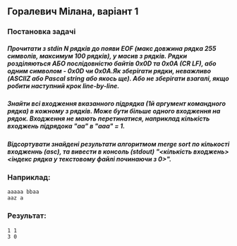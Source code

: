 ## Горалевич Мілана, варіант 1

### Постановка задачі

##### Прочитати з stdin N рядків до появи EOF (макс довжина рядка 255 символів, максимум 100 рядків), у масив з рядків. Рядки розділяються АБО послідовністю байтів 0x0D та 0x0A (CR LF), або одним символом - 0x0D чи 0x0A.Як зберігати рядки, неважливо (ASCIIZ або Pascal string або якось ще). Або не зберігати взагалі, якщо робити наступний крок line-by-line.
##### Знайти всі входження вказанного підрядка (1й аргумент командного рядка) в кожному з рядків. Може бути більше одного входження на рядок. Входження не мають перетинатися, наприклад кількість входжень підрядока "aa" в "aaa" = 1.
##### Відсортувати знайдені результати алгоритмом merge sort по кількості входженнь (asc), та вивести в консоль (stdout)  "<кількість входжень> <індекс рядка у текстовому файлі починаючи з 0>".

### Наприклад:
```
aaaaa bbaa
aaz a
```

### Результат:
```
1 1
3 0
```
